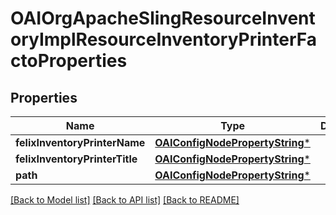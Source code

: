 # OAIOrgApacheSlingResourceInventoryImplResourceInventoryPrinterFactoProperties

## Properties
Name | Type | Description | Notes
------------ | ------------- | ------------- | -------------
**felixInventoryPrinterName** | [**OAIConfigNodePropertyString***](OAIConfigNodePropertyString.md) |  | [optional] 
**felixInventoryPrinterTitle** | [**OAIConfigNodePropertyString***](OAIConfigNodePropertyString.md) |  | [optional] 
**path** | [**OAIConfigNodePropertyString***](OAIConfigNodePropertyString.md) |  | [optional] 

[[Back to Model list]](../README.md#documentation-for-models) [[Back to API list]](../README.md#documentation-for-api-endpoints) [[Back to README]](../README.md)


